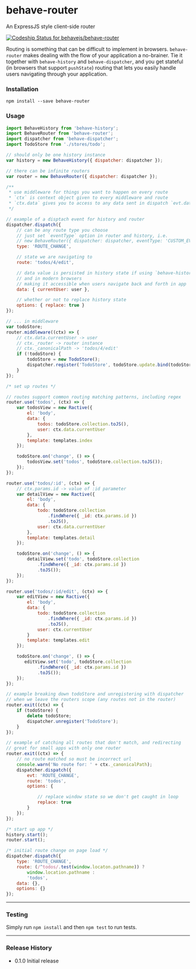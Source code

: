 # behave-router
An ExpressJS style client-side router

[ ![Codeship Status for behavejs/behave-router](https://codeship.com/projects/7e3e9f10-87ec-0132-aada-2af52e5bc1ec/status?branch=master)](https://codeship.com/projects/59297)

Routing is something that can be difficult to implement in browsers. `behave-router` makes dealing with the flow of your application a no-brainer. Tie it together with `behave-history` and `behave-dispatcher`, and you get stateful (in browsers that support `pushState`) routing that lets you easily handle users navigating through your application.


### Installation
```shell
npm install --save behave-router
```

### Usage

```js
import BehaveHistory from 'behave-history';
import BehaveRouter from 'behave-router';
import dispatcher from 'behave-dispatcher';
import TodoStore from './stores/todo';

// should only be one history instance
var history = new BehaveHistory({ dispatcher: dispatcher });

// there can be infinite routers
var router = new BehaveRouter({ dispatcher: dispatcher });

/**
 * use middleware for things you want to happen on every route
 * `ctx` is context object given to every middleware and route
 * `ctx.data` gives you to access to any data sent in dispatch `evt.data` property:
 */

// example of a disptach event for history and router
dispatcher.dispatch({
    // can be any route type you choose
    // just set `eventType` option in router and history, i.e.
    // new BehaveRouter({ dispatcher: dispatcher, eventType: 'CUSTOM_EVENT' });
    type: 'ROUTE_CHANGE',

    // state we are navigating to
    route: 'todos/4/edit',

    // data value is persisted in history state if using `behave-history`
    // and in modern browsers
    // making it accessible when users navigate back and forth in app
    data: { currentUser: user },

    // whether or not to replace history state
    options: { replace: true }
});

// ... in middleware
var todoStore;
router.middleware((ctx) => {
    // ctx.data.currentUser -> user
    // ctx._router -> router instance
    // ctx._canonicalPath -> 'todos/4/edit'
    if (!todoStore) {
        todoStore = new TodoStore();
        dispatcher.register('TodoStore', todoStore.update.bind(todoStore));
    }
});

/* set up routes */

// routes support common routing matching patterns, including regex
router.use('todos', (ctx) => {
    var todosView = new Ractive({
        el: 'body',
        data: {
            todos: todoStore.collection.toJS(),
            user: ctx.data.currentUser
        },
        template: templates.index
    });

    todoStore.on('change', () => {
        todosView.set('todos', todoStore.collection.toJS());
    });
});

router.use('todos/:id', (ctx) => {
    // ctx.params.id -> value of :id parameter
    var detailView = new Ractive({
        el: 'body',
        data: {
            todo: todoStore.collection
                .findWhere({ _id: ctx.params.id })
                .toJS(),
            user: ctx.data.currentUser
        },
        template: templates.detail
    });

    todoStore.on('change', () => {
        detailView.set('todo', todoStore.collection
            .findWhere({ _id: ctx.params.id })
            .toJS());
    });
});

router.use('todos/:id/edit', (ctx) => {
    var editView = new Ractive({
        el: 'body',
        data: {
            todo: todoStore.collection
                .findWhere({ _id: ctx.params.id })
                .toJS(),
            user: ctx.currentUser
        }
        template: templates.edit
    });

    todoStore.on('change', () => {
       editView.set('todo', todoStore.collection
            .findWhere({ _id: ctx.params.id })
            .toJS());
    });
});

// example breaking down todoStore and unregistering with dispatcher
// when we leave the routers scope (any routes not in the router)
router.exit((ctx) => {
    if (todoStore) {
        delete todoStore;
        dispatcher.unregister('TodoStore');
    }
});

// example of catching all routes that don't match, and redirecting
// great for small apps with only one router
router.exit((ctx) => {
    // no route matched so must be incorrect url
    console.warn('No route for: ' + ctx._canonicalPath);
    dispatcher.dispatch({
        evt: 'ROUTE_CHANGE',
        route: 'todos',
        options: {

            // replace window state so we don't get caught in loop
            replace: true
        }
    });
});

/* start up app */
history.start();
router.start();

/* initial route change on page load */
dispatcher.dispatch({
    type: 'ROUTE_CHANGE',
    route: (/^todos/.test(window.locaton.pathname)) ?
        window.location.pathname :
        'todos',
    data: {},
    options: {}
});
```

___

### Testing

Simply run `npm install` and then `npm test` to run tests.

___

### Release History

- 0.1.0 Initial release
